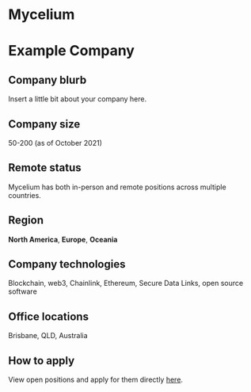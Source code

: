 # Mycelium

# Example Company

## Company blurb

Insert a little bit about your company here.

## Company size

50-200 (as of October 2021)

## Remote status

Mycelium has both in-person and remote positions across multiple countries. 

## Region

**North America**, **Europe**, **Oceania**

## Company technologies

Blockchain, web3, Chainlink, Ethereum, Secure Data Links, open source software

## Office locations

Brisbane, QLD, Australia

## How to apply

View open positions and apply for them directly [here](https://jobs.lever.co/Mycelium/).
